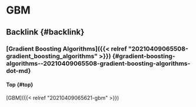 # GBM


## Backlink {#backlink}


### [Gradient Boosting Algorithms]({{< relref "20210409065508-gradient_boosting_algorithms" >}}) {#gradient-boosting-algorithms--20210409065508-gradient-boosting-algorithms-dot-md}


#### Top {#top}

[GBM]({{< relref "20210409065621-gbm" >}})
